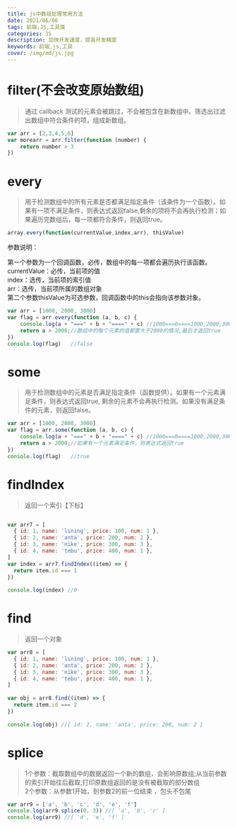 ```yaml
---
title: js中数组处理常用方法
date: 2021/06/06
tags: 前端,JS,工具类
categories: JS
description: 加快开发速度，提高开发精度
keywords: 前端,js,工具
cover: /img/md/js.jpg
---
```


# filter(不会改变原始数组)
>通过 callback 测试的元素会被跳过，不会被包含在新数组中。筛选出过滤出数组中符合条件的项，组成新数组。

```javascript
var arr = [2,3,4,5,6]
var morearr = arr.filter(function (number) {
    return number > 3
})
```

# every
>用于检测数组中的所有元素是否都满足指定条件（该条件为一个函数）。如果有一项不满足条件，则表达式返回false,剩余的项将不会再执行检测；如果遍历完数组后，每一项都符合条件，则返回true。

```javascript
array.every(function(currentValue,index,arr), thisValue)
```
参数说明：

第一个参数为一个回调函数，必传，数组中的每一项都会遍历执行该函数。  
currentValue：必传，当前项的值  
index：选传，当前项的索引值  
arr：选传，当前项所属的数组对象  
第二个参数thisValue为可选参数，回调函数中的this会指向该参数对象。

```javascript
var arr = [1000, 2000, 3000]
var flag = arr.every(function (a, b, c) {
    console.log(a + "===" + b + "====" + c) //1000===0====1000,2000,3000
    return a > 2000;//数组中的每个元素的值都要大于2000的情况,最后才返回true
})
console.log(flag)   //false
```

# some
>用于检测数组中的元素是否满足指定条件（函数提供）。如果有一个元素满足条件，则表达式返回true, 剩余的元素不会再执行检测。如果没有满足条件的元素，则返回false。

```javascript
var arr = [1000, 2000, 3000]
var flag = arr.some(function (a, b, c) {
    console.log(a + "===" + b + "====" + c) //1000===0====1000,2000,3000
    return a > 2000;//如果有一个元素满足条件，则表达式返回true
})
console.log(flag)   //true
```

# findIndex
>返回一个索引【下标】

```javascript

var arr7 = [
  { id: 1, name: 'lining', price: 100, num: 1 },
  { id: 2, name: 'anta', price: 200, num: 2 },
  { id: 3, name: 'nike', price: 300, num: 3 },
  { id: 4, name: 'tebu', price: 400, num: 1 },
]
var index = arr7.findIndex((item) => {
  return item.id === 1
})
 
console.log(index) //0

```

# find
>返回一个对象

```javascript
var arr8 = [
  { id: 1, name: 'lining', price: 100, num: 1 },
  { id: 2, name: 'anta', price: 200, num: 2 },
  { id: 3, name: 'nike', price: 300, num: 3 },
  { id: 4, name: 'tebu', price: 400, num: 1 },
]
 
var obj = arr8.find((item) => {
  return item.id === 2
})
 
console.log(obj) //{ id: 2, name: 'anta', price: 200, num: 2 }
```

# splice
>1个参数：截取数组中的数据返回一个新的数组，会影响原数组;从当前参数的索引开始往后截取;打印原数组返回的是没有被截取的部分数组  
2个参数：从参数1开始，到参数2的前一位结束 ，包头不包尾

```javascript
var arr9 = ['a', 'b', 'c', 'd', 'e', 'f']
console.log(arr9.splice(0, 3)) //[ 'a', 'b', 'c' ]
console.log(arr9) //[ 'd', 'e', 'f' ]
```